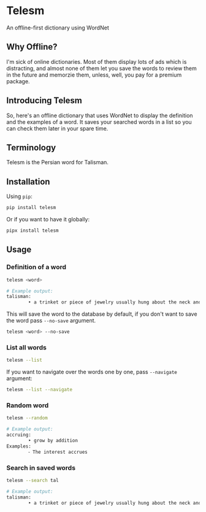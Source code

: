 # Telesm
An offline-first dictionary using WordNet

## Why Offline?
I'm sick of online dictionaries. Most of them display lots of ads which is distracting, and almost none of them let you save the words to review them in the future and memorzie them, unless, well, you pay for a premium package.

## Introducing Telesm
So, here's an offline dictionary that uses WordNet to display the definition and the examples of a word. It saves your searched words in a list so you can check them later in your spare time.

## Terminology
Telesm is the Persian word for Talisman.

## Installation
Using `pip`:

```bash
pip install telesm
```

Or if you want to have it globally:

```bash
pipx install telesm
```

## Usage

### Definition of a word

```bash
telesm <word>

# Example output:
talisman:
        ‣ a trinket or piece of jewelry usually hung about the neck and thought to be a magical protection against evil or disease
```

This will save the word to the database by default, if you don't want to save the word pass `--no-save` argument.

```bash
telesm <word> --no-save
```

### List all words

```bash
telesm --list
```

If you want to navigate over the words one by one, pass `--navigate` argument:

```bash
telesm --list --navigate
```

### Random word

```bash
telesm --random

# Example output:
accruing:
        ‣ grow by addition
Examples:
        ⁃ The interest accrues
```

### Search in saved words

```bash
telesm --search tal

# Example output:
talisman:
        ‣ a trinket or piece of jewelry usually hung about the neck and thought to be a magical protection against evil or disease
```
